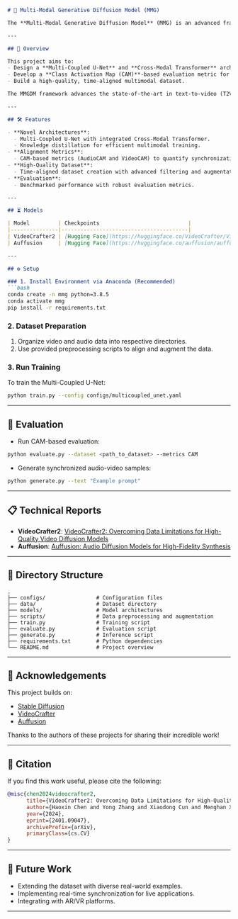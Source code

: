 ```markdown
# 🎥 Multi-Modal Generative Diffusion Model (MMG)

The **Multi-Modal Generative Diffusion Model** (MMG) is an advanced framework for generating synchronized audio and video content from text inputs. By addressing challenges in temporal and semantic alignment, MMGDM improves the practicality and efficiency of multimodal AI systems for diverse applications.

---

## 📝 Overview

This project aims to:
- Design a **Multi-Coupled U-Net** and **Cross-Modal Transformer** architecture to enhance temporal and semantic alignment.
- Develop a **Class Activation Map (CAM)**-based evaluation metric for assessing audio-video synchronization.
- Build a high-quality, time-aligned multimodal dataset.

The MMGDM framework advances the state-of-the-art in text-to-video (T2V) and text-to-audio (T2A) generation, setting a new standard for multimodal AI research.

---

## 🛠️ Features

- **Novel Architectures**:
  - Multi-Coupled U-Net with integrated Cross-Modal Transformer.
  - Knowledge distillation for efficient multimodal training.
- **Alignment Metrics**:
  - CAM-based metrics (AudioCAM and VideoCAM) to quantify synchronization.
- **High-Quality Dataset**:
  - Time-aligned dataset creation with advanced filtering and augmentation techniques.
- **Evaluation**:
  - Benchmarked performance with robust evaluation metrics.

---

## ⏳ Models

| Model         | Checkpoints                            |
|---------------|----------------------------------------|
| VideoCrafter2 | [Hugging Face](https://huggingface.co/VideoCrafter/VideoCrafter2/blob/main/model.ckpt) |
| Auffusion     | [Hugging Face](https://huggingface.co/auffusion/auffusion-full) |

---

## ⚙️ Setup

### 1. Install Environment via Anaconda (Recommended)
```bash
conda create -n mmg python=3.8.5
conda activate mmg
pip install -r requirements.txt
```

### 2. Dataset Preparation
1. Organize video and audio data into respective directories.
2. Use provided preprocessing scripts to align and augment the data.

### 3. Run Training
To train the Multi-Coupled U-Net:
```bash
python train.py --config configs/multicoupled_unet.yaml
```

---

## 🧪 Evaluation

- Run CAM-based evaluation:
```bash
python evaluate.py --dataset <path_to_dataset> --metrics CAM
```
- Generate synchronized audio-video samples:
```bash
python generate.py --text "Example prompt"
```

---

## 📋 Technical Reports

- **VideoCrafter2**: [VideoCrafter2: Overcoming Data Limitations for High-Quality Video Diffusion Models](https://arxiv.org/abs/2401.09047)
- **Auffusion**: [Auffusion: Audio Diffusion Models for High-Fidelity Synthesis](https://arxiv.org/abs/2401.01044)

---

## 📂 Directory Structure

```plaintext
.
├── configs/                # Configuration files
├── data/                   # Dataset directory
├── models/                 # Model architectures
├── scripts/                # Data preprocessing and augmentation
├── train.py                # Training script
├── evaluate.py             # Evaluation script
├── generate.py             # Inference script
├── requirements.txt        # Python dependencies
└── README.md               # Project overview
```

---

## 🤗 Acknowledgements

This project builds on:
- [Stable Diffusion](https://github.com/Stability-AI/stablediffusion)
- [VideoCrafter](https://github.com/AILab-CVC/VideoCrafter)
- [Auffusion](https://github.com/happylittlecat2333/Auffusion)

Thanks to the authors of these projects for sharing their incredible work!

---

## 📖 Citation

If you find this work useful, please cite the following:
```bibtex
@misc{chen2024videocrafter2,
      title={VideoCrafter2: Overcoming Data Limitations for High-Quality Video Diffusion Models}, 
      author={Haoxin Chen and Yong Zhang and Xiaodong Cun and Menghan Xia and Xintao Wang and Chao Weng and Ying Shan},
      year={2024},
      eprint={2401.09047},
      archivePrefix={arXiv},
      primaryClass={cs.CV}
}
```

---

## 🚀 Future Work

- Extending the dataset with diverse real-world examples.
- Implementing real-time synchronization for live applications.
- Integrating with AR/VR platforms.

---
```
